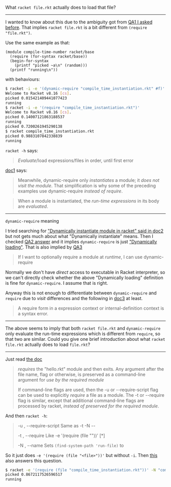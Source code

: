 What `racket file.rkt` actually does to load that file?

---

I wanted to know about this due to the ambiguity got from [QA1 I asked before][1]. That implies `racket file.rkt` is a bit different from `(require "file.rkt")`.

Use the same example as that:
```racket
(module compile-time-number racket/base
  (require (for-syntax racket/base))
  (begin-for-syntax
    (printf "picked ~a\n" (random)))
  (printf "running\n"))
```

with behaviours:
```bash
$ racket -i -e '(dynamic-require "compile_time_instantiation.rkt" #f)'
Welcome to Racket v8.16 [cs].
picked 0.015421409441077423
running
$ racket -i -e '(require "compile_time_instantiation.rkt")'
Welcome to Racket v8.16 [cs].
picked 0.14007121863188537
running
picked 0.7200261945290138
$ racket compile_time_instantiation.rkt
picked 0.9883107842338839
running
```

`racket -h` says:
> *Evaluate*/load expressions/files in order, until first error

[doc1][2] says:
> Meanwhile, dynamic-require only *instantiates* a module; it *does not visit the module*. That simplification is why some of the preceding examples use dynamic-require *instead of require*.

> When a module is instantiated, the *run-time expressions* in its body are *evaluated*.

---

`dynamic-require` meaning

I tried searching for ["Dynamically instantiate module in racket" said in doc2][3] but not gets much about what "Dynamically instantiate" means. Then I checked [QA2 answer][4] and it implies `dynamic-require` is just ["Dynamically loading"][5]. That is also implied by [QA3][6]
> If I want to optionally require a module at *runtime*, I can use dynamic-require

Normally we don't have *direct* access to executable in Racket interpreter, so we can't directly check whether the above "Dynamically loading" definition is fine for `dynamic-require`. I assume that is right.

Anyway this is not enough to differentiate between `dynamic-require` and `require` due to *visit* differences and the following in [doc3][7] at least.
>  A require form in a expression context or internal-definition context is a syntax error.

---

The above seems to imply that both `racket file.rkt` and `dynamic-require` only evaluate the run-time expressions which is different from `require`, so that two are similar. Could you give one brief introduction about what `racket file.rkt` actually does to load `file.rkt`?


  [1]: https://stackoverflow.com/q/79549370/21294350
  [2]: https://docs.racket-lang.org/guide/macro-module.html#(part._.Visiting_.Modules)
  [3]: https://docs.racket-lang.org/reference/Module_Names_and_Loading.html#%28def._%28%28quote._~23~25kernel%29._dynamic-require%29%29
  [4]: https://stackoverflow.com/a/64447199/21294350
  [5]: https://stackoverflow.com/q/23114414/21294350
  [6]: https://stackoverflow.com/q/42632854/21294350
  [7]: https://docs.racket-lang.org/reference/require.html

---

Just read [the doc](https://docs.racket-lang.org/guide/racket.html#(part._start-module-mode))
> *requires* the "hello.rkt" module and then exits. Any argument after the file name, flag or otherwise, is preserved as a command-line argument for *use by the required module*
>
> If command-line flags are used, then the -u or --require-script flag can be used to explicitly *require* a file as a module. The -t or --require flag is similar, except that additional command-line flags are processed by racket, *instead of preserved for the required module*.

And then `racket -h`:
>   -u <file>, --require-script <file>
>     Same as -t <file> -N <file> --
>
>   -t <file>, --require <file>
>     Like -e '(require (file "<file>"))' [*]
>
>   -N <file>, --name <file>
>     Sets `(find-system-path 'run-file)` to <file>

So it just does `-e '(require (file "<file>"))'` but without `-i`. Then [this](https://stackoverflow.com/a/79549588/21294350) also answers this question.
```bash
$ racket -e '(require (file "compile_time_instantiation.rkt"))' -N "compile_time_instantiation.rkt"
picked 0.8672117526596517
running
```
